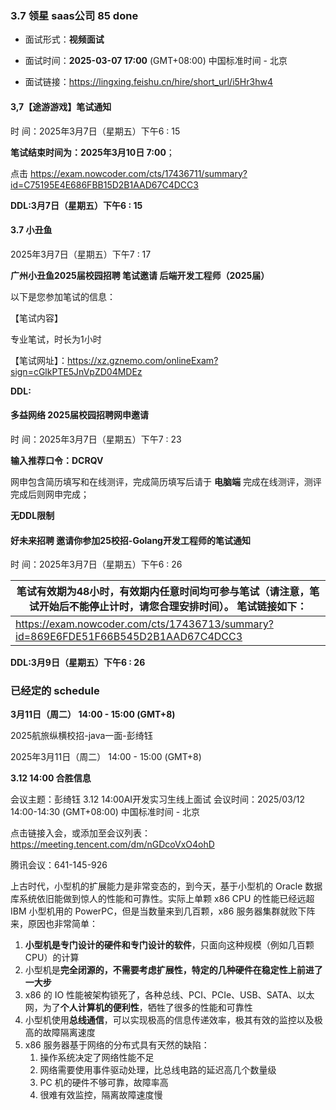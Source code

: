 









#### 



### 3.7	**领星 saas公司**       85 done

- 面试形式：**视频面试**

- 面试时间：**2025-03-07 17:00** (GMT+08:00) 中国标准时间 - 北京
- 面试链接：https://lingxing.feishu.cn/hire/short_url/i5Hr3hw4

































#### **3,7【途游游戏】笔试通知** 

时  间：2025年3月7日（星期五）下午6 : 15    

**笔试结束时间为：2025年3月10日 7:00**；     

点击
https://exam.nowcoder.com/cts/17436711/summary?id=C75195E4E686FBB15D2B1AAD67C4DCC3

**DDL:3月7日（星期五）下午6 : 15** 





#### **3.7	小丑鱼**

2025年3月7日（星期五）下午7 : 17

**广州小丑鱼2025届校园招聘	笔试邀请  后端开发工程师（2025届）** 

以下是您参加笔试的信息：

【笔试内容】

专业笔试，时长为1小时

【笔试网址】：https://xz.gznemo.com/onlineExam?sign=cGlkPTE5JnVpZD04MDEz

**DDL:**



#### **多益网络** **2025届校园招聘网申邀请**

时  间：2025年3月7日（星期五）下午7 : 23

**输入推荐口令：DCRQV** 

网申包含简历填写和在线测评，完成简历填写后请于 **电脑端** 完成在线测评，测评完成后则网申完成；

**无DDL限制**



#### **好未来招聘	邀请你参加25校招-Golang开发工程师的笔试通知**

时  间：2025年3月7日（星期五）下午6 : 26

| 笔试有效期为48小时，有效期内任意时间均可参与笔试（请注意，笔试开始后不能停止计时，请您合理安排时间）。 笔试链接如下： |
| ------------------------------------------------------------ |
| https://exam.nowcoder.com/cts/17436713/summary?id=869E6FDE51F66B545D2B1AAD67C4DCC3 |

**DDL:3月9日（星期五）下午6 : 26**





### **已经定的		schedule**



**3月11日（周二） 14:00 - 15:00 (GMT+8)**

2025航旅纵横校招-java一面-彭绮钰

2025年3月11日（周二） 14:00 - 15:00 (GMT+8)





**3.12 14:00 合胜信息**

会议主题：彭绮钰 3.12 14:00AI开发实习生线上面试
会议时间：2025/03/12 14:00-14:30 (GMT+08:00) 中国标准时间 - 北京

点击链接入会，或添加至会议列表：
https://meeting.tencent.com/dm/nGDcoVxO4ohD

腾讯会议：641-145-926































上古时代，小型机的扩展能力是非常变态的，到今天，基于小型机的 Oracle 数据库系统依旧能做到惊人的性能和可靠性。实际上单颗 x86 CPU 的性能已经远超 IBM 小型机用的 PowerPC，但是当数量来到几百颗，x86 服务器集群就败下阵来，原因也非常简单：

1. **小型机是专门设计的硬件和专门设计的软件**，只面向这种规模（例如几百颗 CPU）的计算
2. 小型机是**完全闭源的，不需要考虑扩展性，特定的几种硬件在稳定性上前进了一大步**
3. x86 的 IO 性能被架构锁死了，各种总线、PCI、PCIe、USB、SATA、以太网，为了**个人计算机的便利性**，牺牲了很多的性能和可靠性
4. 小型机使用**总线通信**，可以实现极高的信息传递效率，极其有效的监控以及极高的故障隔离速度
5. x86 服务器基于网络的分布式具有天然的缺陷：
   1. 操作系统决定了网络性能不足
   2. 网络需要使用事件驱动处理，比总线电路的延迟高几个数量级
   3. PC 机的硬件不够可靠，故障率高
   4. 很难有效监控，隔离故障速度慢
